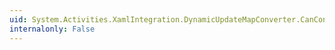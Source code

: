 ```yaml
---
uid: System.Activities.XamlIntegration.DynamicUpdateMapConverter.CanConvertTo(System.ComponentModel.ITypeDescriptorContext,System.Type)
internalonly: False
---
```

